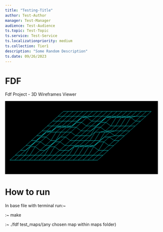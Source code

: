 ```yaml
---
title: "Testing-Title"
author: Test-Author
manager: Test-Manager
audience: Test-Audience
ts.topic: Test-Topic
ts.service: Test-Service
ts.localizationpriority: medium
ts.collection: Tier1
description: "Some Random Description"
ts.date: 09/26/2023
---
```


# FDF

Fdf Project - 3D Wireframes Viewer

![](images/Screenshot_42.png)

# How to run

In base file with terminal run:~

:~ make

:~ ./fdf test_maps/(any chosen map within maps folder)
